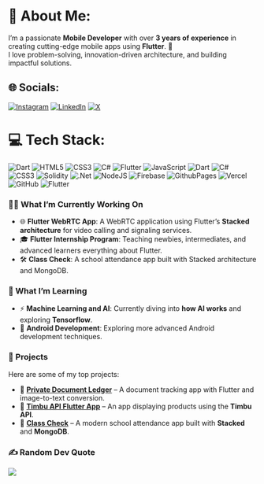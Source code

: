 # 💫 About Me:
I’m a passionate **Mobile Developer** with over **3 years of experience** in creating cutting-edge mobile apps using **Flutter**. 🚀  
I love problem-solving, innovation-driven architecture, and building impactful solutions.
<br>


## 🌐 Socials:
[![Instagram](https://img.shields.io/badge/Instagram-%23E4405F.svg?logo=Instagram&logoColor=white)](https://instagram.com/michael_uche01) [![LinkedIn](https://img.shields.io/badge/LinkedIn-%230077B5.svg?logo=linkedin&logoColor=white)](https://linkedin.com/in/michaeluche) [![X](https://img.shields.io/badge/X-black.svg?logo=X&logoColor=white)](https://x.com/michael_uche01) 

# 💻 Tech Stack:
![Dart](https://img.shields.io/badge/dart-%230175C2.svg?style=for-the-badge&logo=dart&logoColor=white) ![HTML5](https://img.shields.io/badge/html5-%23E34F26.svg?style=for-the-badge&logo=html5&logoColor=white) ![CSS3](https://img.shields.io/badge/css3-%231572B6.svg?style=for-the-badge&logo=css3&logoColor=white) ![C#](https://img.shields.io/badge/c%23-%23239120.svg?style=for-the-badge&logo=csharp&logoColor=white) ![Flutter](https://img.shields.io/badge/Flutter-%2302569B.svg?style=for-the-badge&logo=Flutter&logoColor=white) ![JavaScript](https://img.shields.io/badge/javascript-%23323330.svg?style=for-the-badge&logo=javascript&logoColor=%23F7DF1E) ![Dart](https://img.shields.io/badge/dart-%230175C2.svg?style=for-the-badge&logo=dart&logoColor=white) ![C#](https://img.shields.io/badge/c%23-%23239120.svg?style=for-the-badge&logo=csharp&logoColor=white) ![CSS3](https://img.shields.io/badge/css3-%231572B6.svg?style=for-the-badge&logo=css3&logoColor=white) ![Solidity](https://img.shields.io/badge/Solidity-%23363636.svg?style=for-the-badge&logo=solidity&logoColor=white) ![.Net](https://img.shields.io/badge/.NET-5C2D91?style=for-the-badge&logo=.net&logoColor=white) ![NodeJS](https://img.shields.io/badge/node.js-6DA55F?style=for-the-badge&logo=node.js&logoColor=white) ![Firebase](https://img.shields.io/badge/firebase-%23039BE5.svg?style=for-the-badge&logo=firebase) ![GithubPages](https://img.shields.io/badge/github%20pages-121013?style=for-the-badge&logo=github&logoColor=white) ![Vercel](https://img.shields.io/badge/vercel-%23000000.svg?style=for-the-badge&logo=vercel&logoColor=white) ![GitHub](https://img.shields.io/badge/github-%23121011.svg?style=for-the-badge&logo=github&logoColor=white) ![Flutter](https://img.shields.io/badge/Flutter-%2302569B.svg?style=for-the-badge&logo=Flutter&logoColor=white)
### 👨‍💻 What I’m Currently Working On
- 🌐 **Flutter WebRTC App**: A WebRTC application using Flutter’s **Stacked architecture** for video calling and signaling services.
- 🎓 **Flutter Internship Program**: Teaching newbies, intermediates, and advanced learners everything about Flutter.
- 🛠 **Class Check**: A school attendance app built with Stacked architecture and MongoDB.

### 🌱 What I’m Learning
- ⚡ **Machine Learning and AI**: Currently diving into **how AI works** and exploring **Tensorflow**.
- 📱 **Android Development**: Exploring more advanced Android development techniques.


### 🚀 Projects
Here are some of my top projects:
- 🔗 [**Private Document Ledger**](https://github.com/MichaelUche/Private-Document-Ledger) – A document tracking app with Flutter and image-to-text conversion.
- 🔗 [**Timbu API Flutter App**](https://github.com/MichaelUche/Timbu-API-Flutter) – An app displaying products using the **Timbu API**.
- 🔗 [**Class Check**](https://github.com/MichaelUche/Class-Check) – A modern school attendance app built with **Stacked** and **MongoDB**.


### ✍ Random Dev Quote
![](https://quotes-github-readme.vercel.app/api?type=horizontal&theme=radical)

<!-- Proudly created with GPRM ( https://gprm.itsvg.in ) -->
